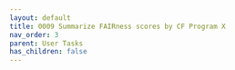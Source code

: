 ```yaml
---
layout: default
title: 0009 Summarize FAIRness scores by CF Program X
nav_order: 3
parent: User Tasks
has_children: false
---
```

